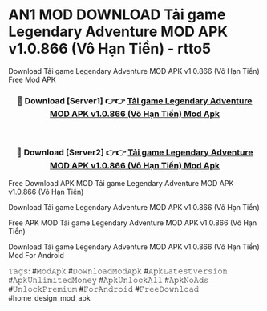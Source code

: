 # AN1 MOD DOWNLOAD Tải game Legendary Adventure MOD APK v1.0.866 (Vô Hạn Tiền) - rtto5
Download Tải game Legendary Adventure MOD APK v1.0.866 (Vô Hạn Tiền) Free Mod APK

<div align="center">
<h3>🔴 Download [Server1] 👉👉 <a href="https://apk-comot.site?title=Tải_game_Legendary_Adventure_MOD_APK_v1.0.866_(Vô_Hạn_Tiền)">Tải game Legendary Adventure MOD APK v1.0.866 (Vô Hạn Tiền) Mod Apk</a></h3><br>

<h3>🔴 Download [Server2] 👉👉 <a href="https://apk-comot.site?title=Tải_game_Legendary_Adventure_MOD_APK_v1.0.866_(Vô_Hạn_Tiền)">Tải game Legendary Adventure MOD APK v1.0.866 (Vô Hạn Tiền) Mod Apk</a></h3>
</div>


Free Download APK MOD Tải game Legendary Adventure MOD APK v1.0.866 (Vô Hạn Tiền)

Download Tải game Legendary Adventure MOD APK v1.0.866 (Vô Hạn Tiền) 

Free APK MOD Tải game Legendary Adventure MOD APK v1.0.866 (Vô Hạn Tiền) 

Download Tải game Legendary Adventure MOD APK v1.0.866 (Vô Hạn Tiền) Mod For Android

𝚃𝚊𝚐𝚜: #𝙼𝚘𝚍𝙰𝚙𝚔 #𝙳𝚘𝚠𝚗𝚕𝚘𝚊𝚍𝙼𝚘𝚍𝙰𝚙𝚔 #𝙰𝚙𝚔𝙻𝚊𝚝𝚎𝚜𝚝𝚅𝚎𝚛𝚜𝚒𝚘𝚗 #𝙰𝚙𝚔𝚄𝚗𝚕𝚒𝚖𝚒𝚝𝚎𝚍𝙼𝚘𝚗𝚎𝚢 #𝙰𝚙𝚔𝚄𝚗𝚕𝚘𝚌𝚔𝙰𝚕𝚕 #𝙰𝚙𝚔𝙽𝚘𝙰𝚍𝚜 #𝚄𝚗𝚕𝚘𝚌𝚔𝙿𝚛𝚎𝚖𝚒𝚞𝚖 #𝙵𝚘𝚛𝙰𝚗𝚍𝚛𝚘𝚒𝚍 #𝙵𝚛𝚎𝚎𝙳𝚘𝚠𝚗𝚕𝚘𝚊𝚍 #home_design_mod_apk